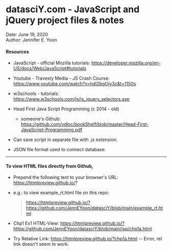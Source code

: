 # datasciY.com - JavaScript and jQuery project files & notes   

Date: June 19, 2020  
Author:  Jennifer E. Yoon  


#### Resources  

  * JavaScript - official Mozilla tutorials: https://developer.mozilla.org/en-US/docs/Web/JavaScript#tutorials  

  * Youtube - Travesty Media - JS Crash Course:  https://www.youtube.com/watch?v=hdI2bqOjy3c&t=1150s  
  
  * w3schools - tutorials: https://www.w3schools.com/js/js_jquery_selectors.asp  

  * Head First Java Script Programming (c 2014 - old)  
    - someone's Github: https://github.com/vdloc/bookShelf/blob/master/Head-First-JavaScript-Programming.pdf  

  * Can save script in separate file with .js extension.  

  * JSON file format used to connect database.  

---   

#### To view HTML files directly from Github, 

  * Prepend the following text to your browser's URL: https://htmlpreview.github.io/?  

  * e.g.: to view example_rt.html file on this repo:
    > https://htmlpreview.github.io/?https://github.com/JennEYoon/datasciY/blob/main/example_rt.html  

  * Chp1 Ex1 HTML-View:  https://htmlpreview.github.io/?https://github.com/JennEYoon/datasciY/blob/main/jsq/chp1a.html
  * Try Relative Link:  https://htmlpreview.github.io/?chp1a.html  -- Error, rel link doesn't seem to work.  
